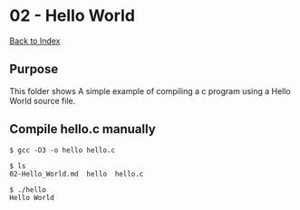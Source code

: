 # 02 - Hello World

[Back to Index](../README.md)

## Purpose

This folder shows A simple example 
of compiling a c program
using a Hello World source file. 

## Compile hello.c manually

    $ gcc -O3 -o hello hello.c

    $ ls
    02-Hello_World.md  hello  hello.c

    $ ./hello
    Hello World




